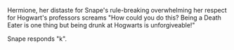 Hermione, her distaste for Snape's rule-breaking
overwhelming her respect for Hogwart's professors
screams "How could you do this? Being a Death Eater is
one thing but being drunk at Hogwarts is
unforgiveable!"

Snape responds "k".